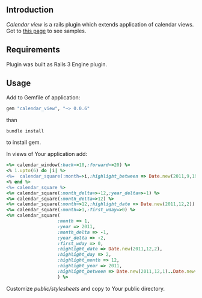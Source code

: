 ## Introduction
_Calendar view_ is a rails plugin which extends application of calendar views. Got to [this page](http://todryk.pl/calendar-view) to see samples.

## Requirements

Plugin was built as Rails 3 Engine plugin.

## Usage

Add to Gemfile of application:

```ruby
gem "calendar_view", "~> 0.0.6"
```

than

```shell
bundle install
```

to install gem.

In views of Your application add:

```ruby
<%= calendar_window(:back=>10,:forward=>20) %>
<% 1.upto(6) do |i| %>
<%=  calendar_square(:month=>i,:highlight_between => Date.new(2011,9,19)..Date.new(2011,9,25)) %>
<% end %>
<%= calendar_square %>
<%= calendar_square(:month_delta=>-12,:year_delta=>-1) %>
<%= calendar_square(:month_delta=>12) %>
<%= calendar_square(:month=>12,:highlight_date => Date.new(2011,12,2)) %>
<%= calendar_square(:month=>1,:first_wday=>0) %>
<%= calendar_square(
                   :month => 1,                                                    # month
                   :year => 2011,                                                  # year
                   :month_delta => -1,                                             # relative to month
                   :year_delta => -2,                                              # relative to year
                   :first_wday => 0,                                               # start of week 0 - Sunday, 1 - Monday
                   :highlight_date => Date.new(2011,12,2),                         # highlight specific day
                   :highlight_day => 2,                                            # highlight specific day
                   :highlight_month => 12,                                         # highlight specific day
                   :highlight_year => 2011,                                        # highlight specific day
                   :highlight_between => Date.new(2011,12,1)..Date.new(2011,12,10) # highlight range of days
                   ) %>
```

Customize _public/stylesheets_ and copy to Your public directory.



